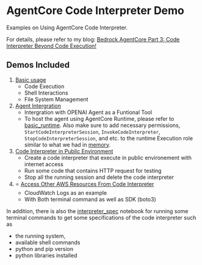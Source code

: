 # AgentCore Code Interpreter Demo

Examples on Using AgentCore Code Interpreter.

For details, please refer to my blog: [Bedrock AgentCore Part 3: Code Interpreter Beyond Code Execution!](https://medium.com/@itsuki.enjoy/bedrock-agentcore-part-3-code-interpreter-beyond-code-execution-70d3c6fbb1ab)

## Demos Included
1. [Basic usage](./basic_usage.ipynb)
    - Code Execution
    - Shell Interactions
    - File System Management
2. [Agent Intergration](./agent_intergration.ipynb)
    - Intergration with OPENAI Agent as a Funtional Tool
    - To host the agent using AgentCore Runtime, please refer to [basic_runtime](../basic_runtime/README.md). Also make sure to add necessary permissions, `StartCodeInterpreterSession`, `InvokeCodeInterpreter`, `StopCodeInterpreterSession`, and etc. to the runtime Execution role similar to what we had in [memory](../memory/README.md).
3. [Code Interpreter in Public Environment](./public_environment.ipynb)
    - Create a code interpreter that execute in public environement with internet access
    - Run some code that contains HTTP request for testing
    - Stop all the running session and delete the code interpreter
4. ⭐ [Access Other AWS Resources From Code Interpreter](./access_other_aws_resource.ipynb)
    - CloudWatch Logs as an example
    - With Both terminal command as well as SDK (boto3)



In addition, there is also the [interpreter_spec](./interpreter_spec.ipynb) notebook for running some terminal commands to get some specifications of the code interpreter such as
- the running system,
- available shell commands
- python and pip version
- python libraries installed
